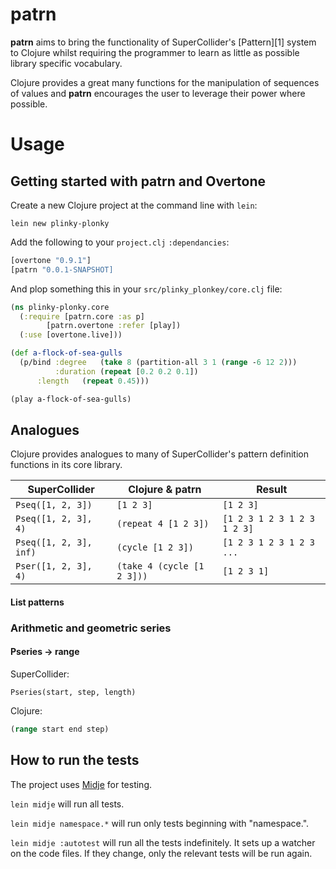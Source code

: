 # patrn

**patrn** aims to bring the functionality of SuperCollider's [Pattern][1] system to
Clojure whilst requiring the programmer to learn as little as possible library
specific vocabulary. 

Clojure provides a great many functions for the manipulation of sequences of
values and **patrn** encourages the user to leverage their power where
possible.

# Usage

## Getting started with patrn and Overtone

Create a new Clojure project at the command line with `lein`:
```
lein new plinky-plonky
```
Add the following to your `project.clj` `:dependancies`:
```clojure
[overtone "0.9.1"]
[patrn "0.0.1-SNAPSHOT]
```
And plop something this in your `src/plinky_plonkey/core.clj` file:
```clojure
(ns plinky-plonky.core
  (:require [patrn.core :as p]
	    [patrn.overtone :refer [play])
  (:use [overtone.live]))

(def a-flock-of-sea-gulls 
  (p/bind :degree   (take 8 (partition-all 3 1 (range -6 12 2)))
          :duration (repeat [0.2 0.2 0.1])
	  :length   (repeat 0.45)))

(play a-flock-of-sea-gulls)
```

## Analogues

Clojure provides analogues to many of SuperCollider's pattern definition
functions in its core library.

SuperCollider          | Clojure & patrn            | Result
------------------     | -----------------------    | --------------------------
`Pseq([1, 2, 3])`      | `[1 2 3]`                  | `[1 2 3]`  
`Pseq([1, 2, 3], 4)`   | `(repeat 4 [1 2 3])`       | `[1 2 3 1 2 3 1 2 3 1 2 3]`
`Pseq([1, 2, 3], inf)` | `(cycle [1 2 3])`          | `[1 2 3 1 2 3 1 2 3 ...`
`Pser([1, 2, 3], 4)`   | `(take 4 (cycle [1 2 3]))` | `[1 2 3 1]`

#### List patterns

### Arithmetic and geometric series

#### Pseries -> range

SuperCollider:
```
Pseries(start, step, length)
```

Clojure:
```clojure
(range start end step)
```


## How to run the tests

The project uses [Midje](https://github.com/marick/Midje/) for testing.

`lein midje` will run all tests.

`lein midje namespace.*` will run only tests beginning with "namespace.".

`lein midje :autotest` will run all the tests indefinitely. It sets up a
watcher on the code files. If they change, only the relevant tests will be
run again.

